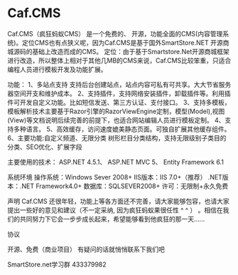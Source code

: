 # Caf.CMS
Caf.CMS（疯狂蚂蚁CMS） 是一个免费的、 开源，功能全面的CMS(内容管理系统)。定位CMS也有点狭义呢，因为Caf.CMS是基于国外SmartStore.NET 开源商城源码的基础上改造而成的CMS。
定位：由于基于Smartstore.Net开源商城框架进行改造，所以整体上相对于其他几MB的CMS来说，Caf.CMS比较笨重，只适合编程人员进行模板开发及功能扩展。

功能：
1、多站点支持 支持后台创建站点，站点内容可私有可共享。大大节省服务器空间开支和维护成本。
2、支持插件，支持网络安装插件，卸载插件等。利用插件可开发自定义功能。比如短信发送、第三方认证、支付接口。
3、支持多模板，模板解析技术主要基于Razor引擎的RazorViewEngine定制，模型(Model),视图(View)等文档说明后续完善的前提下，也适合网站编辑人员进行模板定制。
4、支持多种语言。
5、高效缓存，访问速度媲美静态页面。可独自扩展其他缓存组件。
6、主要功能:自定义频道、无限分类 树形栏目分类结构，支持无限级别子类目的分类、SEO优化、扩展字段

主要使用的技术： ASP.NET 4.5.1、 ASP.NET MVC 5、  Entity Framework 6.1

系统环境
操作系统：Windows Sever 2008+
IIS版本：IIS 7.0+（推荐）
.NET版本：.NET Framework4.0+
数据库：SQLSEVER2008+
许可：无限制+永久免费

声明
Caf.CMS 还很年轻，功能上等各方面还不完善，请大家能够包容，也请大家提出一些好的意见和建议（不一定采纳, 因为疯狂蚂蚁果很任性 ^ ^ ） 。相信在我们的共同努力下它会一步步成长起来，希望能够看到他疯狂的那一天......

协议

开源、免费（商业项目）
有疑问的话就悄悄联系下我们吧

SmartStore.net学习群 433379982
